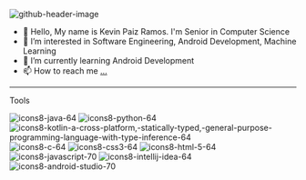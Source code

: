 
![github-header-image](https://github.com/KevinPaizRamos/KevinPaizRamos/assets/140773589/cd9350f4-c0c6-473b-89d2-68ad4538d364)

- 👋 Hello, My name is Kevin Paiz Ramos. I'm Senior in Computer Science
- 👀 I’m interested in Software Engineering, Android Development, Machine Learning
- 🌱 I’m currently learning Android Development
- 📫 How to reach me [...](https://www.linkedin.com/in/kevinpaiz/)

---
Tools

![icons8-java-64](https://github.com/KevinPaizRamos/KevinPaizRamos/assets/140773589/f44f6514-a504-4276-9d84-3d570dcdc2ae)
![icons8-python-64](https://github.com/KevinPaizRamos/KevinPaizRamos/assets/140773589/e35c9f66-42df-4957-b608-470494a68eb6)
![icons8-kotlin-a-cross-platform,-statically-typed,-general-purpose-programming-language-with-type-inference-64](https://github.com/KevinPaizRamos/KevinPaizRamos/assets/140773589/32f26a81-2d46-41bd-92b1-585a8e7d0617)
![icons8-c-64](https://github.com/KevinPaizRamos/KevinPaizRamos/assets/140773589/a1bcc765-c5ce-4ade-a497-ee77a7e0c3e5)
![icons8-css3-64](https://github.com/KevinPaizRamos/KevinPaizRamos/assets/140773589/7c46f6f1-e7e2-416e-8d64-2b9350cc3dc5)
![icons8-html-5-64](https://github.com/KevinPaizRamos/KevinPaizRamos/assets/140773589/891ac4ba-9a01-4a34-9567-355f5d09d51c)
![icons8-javascript-70](https://github.com/KevinPaizRamos/KevinPaizRamos/assets/140773589/ca3ac9c3-4c73-4d03-9f0d-de8f0f554ad3)
![icons8-intellij-idea-64](https://github.com/KevinPaizRamos/KevinPaizRamos/assets/140773589/68481d2e-a66a-4d74-9f5a-e150718281f5)
![icons8-android-studio-70](https://github.com/KevinPaizRamos/KevinPaizRamos/assets/140773589/48686a3a-5689-49ca-981c-386f82facc41)

<!---
KevinPaizRamos/KevinPaizRamos is a ✨ special ✨ repository because its `README.md` (this file) appears on your GitHub profile.
You can click the Preview link to take a look at your changes.
--->
